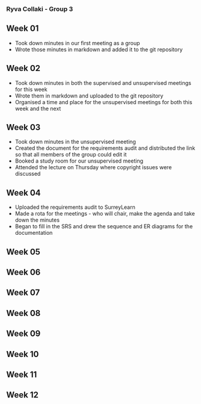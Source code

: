 ### Ryva Collaki - Group 3

## Week 01

  - Took down minutes in our first meeting as a group
  - Wrote those minutes in markdown and added it to the git repository

## Week 02

  - Took down minutes in both the supervised and unsupervised meetings for this week
  - Wrote them in markdown and uploaded to the git repository
  - Organised a time and place for the unsupervised meetings for both this week and the next

## Week 03

  - Took down minutes in the unsupervised meeting
  - Created the document for the requirements audit and distributed the link so that all members of the group could edit it
  - Booked a study room for our unsupervised meeting
  - Attended the lecture on Thursday where copyright issues were discussed

## Week 04

  - Uploaded the requirements audit to SurreyLearn
  - Made a rota for the meetings - who will chair, make the agenda and take down the minutes
  - Began to fill in the SRS and drew the sequence and ER diagrams for the documentation

## Week 05

## Week 06

## Week 07

## Week 08

## Week 09

## Week 10

## Week 11

## Week 12